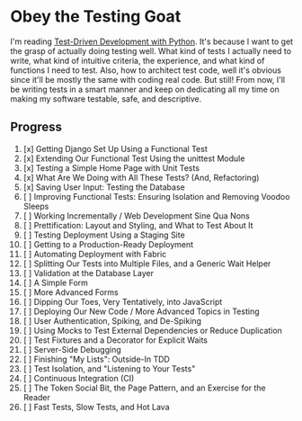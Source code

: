 # Obey the Testing Goat
I'm reading [Test-Driven Development with Python](https://www.obeythetestinggoat.com). It's because I want to get the grasp of actually doing testing well.
What kind of tests I actually need to write, what kind of intuitive criteria, the experience, and what kind of functions I need to test.
Also, how to architect test code, well it's obvious since it'll be mostly the same with coding real code. But still!
From now, I'll be writing tests in a smart manner and keep on dedicating all my time on making my software testable, safe, and descriptive. 

## Progress
1. [x] Getting Django Set Up Using a Functional Test
2. [x] Extending Our Functional Test Using the unittest Module
3. [x] Testing a Simple Home Page with Unit Tests
4. [x] What Are We Doing with All These Tests? (And, Refactoring)
5. [x] Saving User Input: Testing the Database
6. [ ] Improving Functional Tests: Ensuring Isolation and Removing Voodoo Sleeps
7. [ ] Working Incrementally / Web Development Sine Qua Nons
8. [ ] Prettification: Layout and Styling, and What to Test About It
9. [ ] Testing Deployment Using a Staging Site
10. [ ] Getting to a Production-Ready Deployment
11. [ ] Automating Deployment with Fabric
12. [ ] Splitting Our Tests into Multiple Files, and a Generic Wait Helper
13. [ ] Validation at the Database Layer
14. [ ] A Simple Form
15. [ ] More Advanced Forms
16. [ ] Dipping Our Toes, Very Tentatively, into JavaScript
17. [ ] Deploying Our New Code / More Advanced Topics in Testing
18. [ ] User Authentication, Spiking, and De-Spiking
19. [ ] Using Mocks to Test External Dependencies or Reduce Duplication
20. [ ] Test Fixtures and a Decorator for Explicit Waits
21. [ ] Server-Side Debugging
22. [ ] Finishing "My Lists": Outside-In TDD
23. [ ] Test Isolation, and "Listening to Your Tests"
24. [ ] Continuous Integration (CI)
25. [ ] The Token Social Bit, the Page Pattern, and an Exercise for the Reader
26. [ ] Fast Tests, Slow Tests, and Hot Lava
